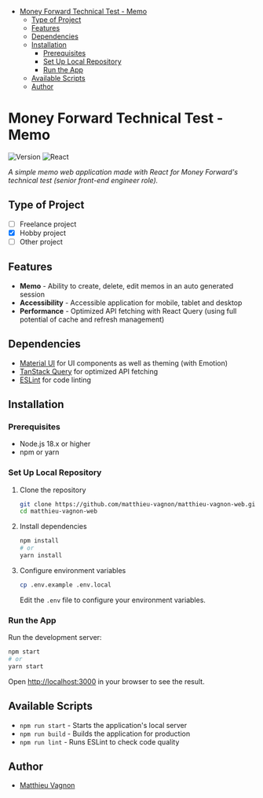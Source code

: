 - [Money Forward Technical Test - Memo](#money-forward-technical-test---memo)
  - [Type of Project](#type-of-project)
  - [Features](#features)
  - [Dependencies](#dependencies)
  - [Installation](#installation)
    - [Prerequisites](#prerequisites)
    - [Set Up Local Repository](#set-up-local-repository)
    - [Run the App](#run-the-app)
  - [Available Scripts](#available-scripts)
  - [Author](#author)

# Money Forward Technical Test - Memo

![Version](https://img.shields.io/badge/version-0.0.0-blue)
![React](https://img.shields.io/badge/React-19.1.0-blue)

_A simple memo web application made with React for Money Forward's technical test (senior front-end engineer role)._

## Type of Project

- [ ] Freelance project
- [x] Hobby project
- [ ] Other project

## Features

- **Memo** - Ability to create, delete, edit memos in an auto generated session
- **Accessibility** - Accessible application for mobile, tablet and desktop
- **Performance** - Optimized API fetching with React Query (using full potential of cache and refresh management)

## Dependencies

- [Material UI](https://mui.com/material-ui/) for UI components as well as theming (with Emotion)
- [TanStack Query](https://tanstack.com/query/) for optimized API fetching
- [ESLint](https://eslint.org) for code linting

## Installation

### Prerequisites

- Node.js 18.x or higher
- npm or yarn

### Set Up Local Repository

1. Clone the repository

   ```bash
   git clone https://github.com/matthieu-vagnon/matthieu-vagnon-web.git
   cd matthieu-vagnon-web
   ```

2. Install dependencies

   ```bash
   npm install
   # or
   yarn install
   ```

3. Configure environment variables
   ```bash
   cp .env.example .env.local
   ```
   Edit the `.env` file to configure your environment variables.

### Run the App

Run the development server:

```bash
npm start
# or
yarn start
```

Open [http://localhost:3000](http://localhost:3000) in your browser to see the result.

## Available Scripts

- `npm run start` - Starts the application's local server
- `npm run build` - Builds the application for production
- `npm run lint` - Runs ESLint to check code quality

## Author

- [Matthieu Vagnon](https://mvagnon.dev)
